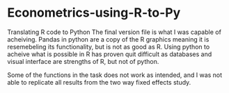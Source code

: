 # Econometrics-using-R-to-Py
Translating R code to Python
The final version file is what I was capable of acheiving.
Pandas in python are a copy of the R graphics meaning it is resemebeling its functionality, but is not as good as R.
Using python to acheive what is possible in R has proven quit difficult as databases and visual interface are strengths of R,
but not of python.

Some of the functions in the task does not work as intended, and I was not able to replicate all results from the 
two way fixed effects study. 
